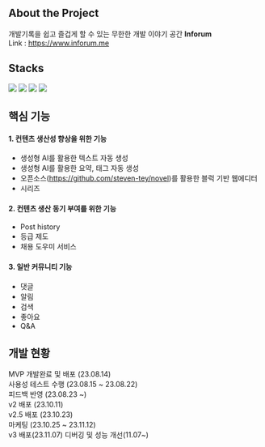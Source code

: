 ## About the Project

개발기록을 쉽고 즐겁게 할 수 있는 무한한 개발 이야기 공간 **Inforum**  
Link : https://www.inforum.me

## Stacks

<img src="https://img.shields.io/badge/typescript-3178C6?style=for-the-badge&logo=typescript&logoColor=white"> <img src="https://img.shields.io/badge/next.js-000000?style=for-the-badge&logo=next.js&logoColor=white"> <img src="https://img.shields.io/badge/react-61DAFB?style=for-the-badge&logo=react&logoColor=black"> <img src="https://img.shields.io/badge/tailwind-FFFFFF?style=for-the-badge&logo=tailwindcss&logoColor=#38BDF8">

## 핵심 기능

#### 1. 컨텐츠 생산성 향상을 위한 기능

- 생성형 AI를 활용한 텍스트 자동 생성
- 생성형 AI를 활용한 요약, 태그 자동 생성
- 오픈소스(https://github.com/steven-tey/novel)를 활용한 블럭 기반 웹에디터
- 시리즈

#### 2. 컨텐츠 생산 동기 부여를 위한 기능

- Post history
- 등급 제도
- 채용 도우미 서비스

#### 3. 일반 커뮤니티 기능

- 댓글
- 알림
- 검색
- 좋아요
- Q&A

## 개발 현황

MVP 개발완료 및 배포 (23.08.14)  
사용성 테스트 수행 (23.08.15 ~ 23.08.22)  
피드백 반영 (23.08.23 ~)  
v2 배포 (23.10.11)  
v2.5 배포 (23.10.23)  
마케팅 (23.10.25 ~ 23.11.12)  
v3 배포(23.11.07)
디버깅 및 성능 개선(11.07~)
